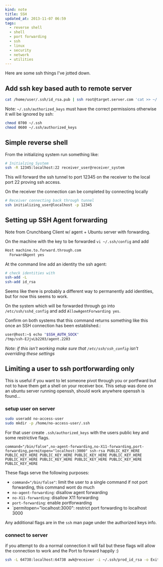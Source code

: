 ```yaml
---
kind: note
title: SSH
updated_at: 2013-11-07 06:59
tags: 
  - reverse shell
  - shell
  - port forwarding
  - ssh
  - linux
  - security
  - network
  - utilities
---
```



Here are some ssh things I've jotted down.

## Add ssh key based auth to remote server

```bash
cat /home/user/.ssh/id_rsa.pub | ssh root@target.server.com 'cat >> ~/.ssh/authorized_keys'
```

Note: `~/.ssh/authorized_keys` must have the correct permissions otherwise it will be ignored by ssh:

```bash
chmod 0700 ~/.ssh
chmod 0600 ~/.ssh/authorized_keys
```

## Simple reverse shell

From the initializing system run something like:

```bash
# Initialzing System
ssh -R 12345:localhost:22 receiver_user@receiver_system
```

This will forward the ssh tunnel to port 12345 on the receiver to the local
port 22 proving ssh access.

On the receiver the connection can be completed by connecting locally

```bash
# Receiver connecting back through tunnel
ssh initializing_user@localhost -p 12345
```

## Setting up SSH Agent forwarding 

Note from Crunchbang Client w/ agent + Ubuntu server with forwarding.

On the machine with the key to be forwarded `vi ~/.ssh/config` and add

```bash
Host machine.to.forward.through.com
  ForwardAgent yes
```

At the command line add an identity the ssh agent:

```bash
# check identities with
ssh-add -L
ssh-add id_rsa
```

Seems like there is probably a different way to permanently add identities, but
for now this seems to work. 

On the system which will be forwarded through go into `/etc/ssh/sshd_config`
and add `AllowAgentForwarding yes`. 

Confirm on both systems that this command returns something like this once an
SSH connection has been established.:

```bash
user@host:~$ echo "$SSH_AUTH_SOCK"
/tmp/ssh-EJjvLb2203/agent.2203
```

*Note: if this isn't working make sure that `/etc/ssh/ssh_config` isn't
overriding these settings*

## Limiting a user to ssh portforwarding only

This is useful if you want to let someone pivot through you or portfward but
not to have them get a shell on your receiver box.  This setup was done on an
ubuntu server running openssh, should work anywhere openssh is found...

### setup user on server

```bash
sudo useradd no-access-user
sudo mkdir -p /home/no-access-user/.ssh
```

For that user create `.ssh/authorized_keys` with the users public key and some
restrictive flags.

```
command="/bin/false",no-agent-forwarding,no-X11-forwarding,port-forwarding,permitopen="localhost:3000" ssh-rsa PUBLIC_KEY_HERE PUBLIC_KEY_HERE PUBLIC_KEY_HERE PUBLIC_KEY_HERE PUBLIC_KEY_HERE PUBLIC_KEY_HERE PUBLIC_KEY_HERE PUBLIC_KEY_HERE PUBLIC_KEY_HERE PUBLIC_KEY_HERE
```

These flags serve the following purposes: 
* `command="/bin/false"`: limit the user to a single command if not port forwarding, this command wont do much
* `no-agent-forwarding`: disallow agent forwarding
* `no-X11-forwarding`: disallow X11 forwarding
* `port-forwarding`: enable portforwarding
* `permitopen="localhost:3000": restrict port forwarding to localhost 3000

Any additional flags are in the `ssh` man page under the authorized keys info.

### connect to server

if you attempt to do a normal connection it will fail but these flags will allow the connection to work and the Port to forward happily :)

```sh
ssh -L 64738:localhost:64738 awk@receiver -i ~/.ssh/prod_id_rsa -o ExitOnForwardFailure=yes -N
```


